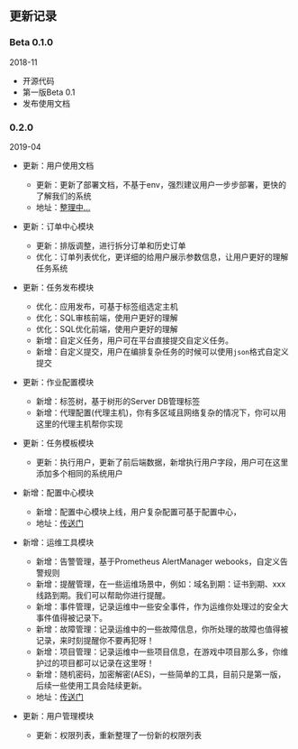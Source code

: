 ## 更新记录

### Beta 0.1.0

2018-11

- 开源代码
- 第一版Beta 0.1
- 发布使用文档


### 0.2.0

2019-04

- 更新：用户使用文档
  - 更新：更新了部署文档，不基于env，强烈建议用户一步步部署，更快的了解我们的系统
  - 地址：[整理中...](#)
  
- 更新：订单中心模块
  - 更新：排版调整，进行拆分订单和历史订单
  - 优化：订单列表优化，更详细的给用户展示参数信息，让用户更好的理解任务系统
 
- 更新：任务发布模块
  - 优化：应用发布，可基于标签组选定主机
  - 优化：SQL审核前端，使用户更好的理解
  - 优化：SQL优化前端，使用户更好的理解
  - 新增：自定义任务，用户可在平台直接提交自定义任务。
  - 新增：自定义提交，用户在编排复杂任务的时候可以使用`json`格式自定义提交

- 更新：作业配置模块
  - 新增：标签树，基于树形的Server DB管理标签
  - 新增：代理配置(代理主机)，你有多区域且网络复杂的情况下，你可以用这里的代理主机帮你实现

- 更新：任务模板模块
  - 更新：执行用户，更新了前后端数据，新增执行用户字段，用户可在这里添加多个相同的系统用户
  
- 新增：配置中心模块
  - 新增：配置中心模块上线，用户复杂配置可基于配置中心，
  - 地址：[传送门](https://github.com/opendevops-cn/kerrigan)

- 新增：运维工具模块
  - 新增：告警管理，基于Prometheus AlertManager webooks，自定义告警规则
  - 新增：提醒管理，在一些运维场景中，例如：域名到期：证书到期、xxx线路到期。我们可以帮助你进行提醒。
  - 新增：事件管理，记录运维中一些安全事件，作为运维你处理过的安全大事件值得被记录下。
  - 新增：故障管理：记录运维中的一些故障信息，你所处理的故障也值得被记录，来时刻提醒你不要再犯呀！
  - 新增：项目管理：记录运维中一些项目信息，在游戏中项目那么多，你维护过的项目都可以记录在这里呀！
  - 新增：随机密码，加密解密(AES)，一些简单的工具，目前只是第一版，后续一些使用工具会陆续更新。
  - 地址：[传送门](https://github.com/opendevops-cn/codo-tools)

- 更新：用户管理模块
  - 更新：权限列表，重新整理了一份新的权限列表




